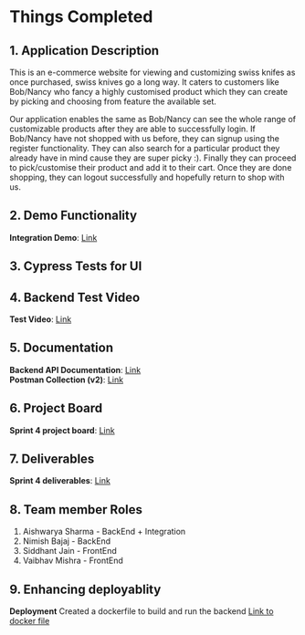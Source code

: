 
# Things Completed 
## 1. Application Description

This is an e-commerce website for viewing and customizing swiss knifes as once purchased, swiss knives go a long way. It caters to customers like Bob/Nancy who fancy a highly customised product which they can create by picking and choosing from feature the available set.

Our application enables the same as Bob/Nancy can see the whole range of customizable products after they are able to successfully login.
If Bob/Nancy have not shopped with us before, they can signup using the register functionality.
They can also search for a particular product they already have in mind cause they are super picky :).
Finally they can proceed to pick/customise their product and add it to their cart. 
Once they are done shopping, they can logout successfully and hopefully return to shop with us.

## 2. Demo Functionality
**Integration Demo**: [Link](https://youtu.be/8WCDBUy-N4o)

## 3. Cypress Tests for UI
## 4. Backend Test Video
**Test Video**: [Link](https://github.com/aishwaryasharmaccoew/SeProject/tree/main/backend/test)
## 5. Documentation

**Backend API Documentation**: [Link](https://github.com/aishwaryasharmaccoew/SeProject/blob/main/backend/api_documentation.md)  
**Postman Collection (v2)**: [Link](https://github.com/aishwaryasharmaccoew/SeProject/blob/main/backend/src/postman_api_samples/findmyknife.postman_collection.json)  

## 6. Project Board
**Sprint 4 project board**: [Link](https://github.com/aishwaryasharmaccoew/SeProject/projects/4)

## 7. Deliverables
**Sprint 4 deliverables**: [Link](https://github.com/aishwaryasharmaccoew/SeProject/projects/4?card_filter_query=is%3Aclosed)

## 8. Team member Roles
1. Aishwarya Sharma - BackEnd + Integration
2. Nimish Bajaj - BackEnd
3. Siddhant Jain - FrontEnd
4. Vaibhav Mishra - FrontEnd

## 9. Enhancing deployablity

**Deployment**
Created a dockerfile to build and run the backend
[Link to docker file](https://github.com/aishwaryasharmaccoew/SeProject/blob/main/backend/Dockerfile)


